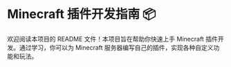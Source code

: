 # Minecraft 插件开发指南 📦

欢迎阅读本项目的 README 文件！本项目旨在帮助你快速上手 Minecraft 插件开发。通过学习，你可以为 Minecraft 服务器编写自己的插件，实现各种自定义功能和玩法。

